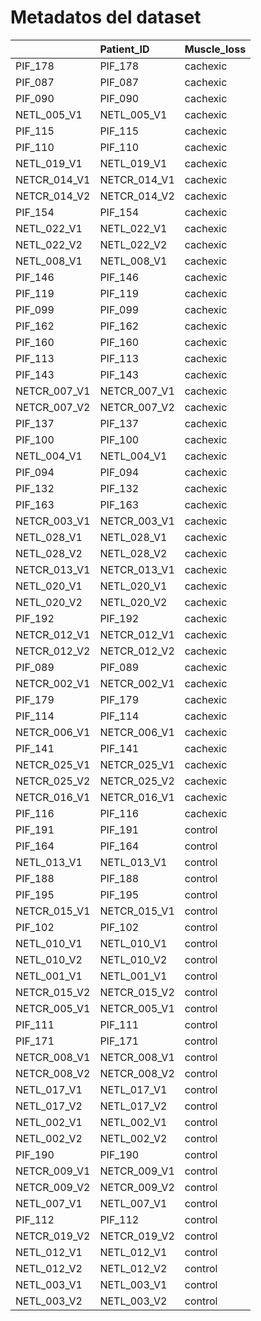 # Metadatos del dataset

|             |Patient_ID   |Muscle_loss |
|:------------|:------------|:-----------|
|PIF_178      |PIF_178      |cachexic    |
|PIF_087      |PIF_087      |cachexic    |
|PIF_090      |PIF_090      |cachexic    |
|NETL_005_V1  |NETL_005_V1  |cachexic    |
|PIF_115      |PIF_115      |cachexic    |
|PIF_110      |PIF_110      |cachexic    |
|NETL_019_V1  |NETL_019_V1  |cachexic    |
|NETCR_014_V1 |NETCR_014_V1 |cachexic    |
|NETCR_014_V2 |NETCR_014_V2 |cachexic    |
|PIF_154      |PIF_154      |cachexic    |
|NETL_022_V1  |NETL_022_V1  |cachexic    |
|NETL_022_V2  |NETL_022_V2  |cachexic    |
|NETL_008_V1  |NETL_008_V1  |cachexic    |
|PIF_146      |PIF_146      |cachexic    |
|PIF_119      |PIF_119      |cachexic    |
|PIF_099      |PIF_099      |cachexic    |
|PIF_162      |PIF_162      |cachexic    |
|PIF_160      |PIF_160      |cachexic    |
|PIF_113      |PIF_113      |cachexic    |
|PIF_143      |PIF_143      |cachexic    |
|NETCR_007_V1 |NETCR_007_V1 |cachexic    |
|NETCR_007_V2 |NETCR_007_V2 |cachexic    |
|PIF_137      |PIF_137      |cachexic    |
|PIF_100      |PIF_100      |cachexic    |
|NETL_004_V1  |NETL_004_V1  |cachexic    |
|PIF_094      |PIF_094      |cachexic    |
|PIF_132      |PIF_132      |cachexic    |
|PIF_163      |PIF_163      |cachexic    |
|NETCR_003_V1 |NETCR_003_V1 |cachexic    |
|NETL_028_V1  |NETL_028_V1  |cachexic    |
|NETL_028_V2  |NETL_028_V2  |cachexic    |
|NETCR_013_V1 |NETCR_013_V1 |cachexic    |
|NETL_020_V1  |NETL_020_V1  |cachexic    |
|NETL_020_V2  |NETL_020_V2  |cachexic    |
|PIF_192      |PIF_192      |cachexic    |
|NETCR_012_V1 |NETCR_012_V1 |cachexic    |
|NETCR_012_V2 |NETCR_012_V2 |cachexic    |
|PIF_089      |PIF_089      |cachexic    |
|NETCR_002_V1 |NETCR_002_V1 |cachexic    |
|PIF_179      |PIF_179      |cachexic    |
|PIF_114      |PIF_114      |cachexic    |
|NETCR_006_V1 |NETCR_006_V1 |cachexic    |
|PIF_141      |PIF_141      |cachexic    |
|NETCR_025_V1 |NETCR_025_V1 |cachexic    |
|NETCR_025_V2 |NETCR_025_V2 |cachexic    |
|NETCR_016_V1 |NETCR_016_V1 |cachexic    |
|PIF_116      |PIF_116      |cachexic    |
|PIF_191      |PIF_191      |control     |
|PIF_164      |PIF_164      |control     |
|NETL_013_V1  |NETL_013_V1  |control     |
|PIF_188      |PIF_188      |control     |
|PIF_195      |PIF_195      |control     |
|NETCR_015_V1 |NETCR_015_V1 |control     |
|PIF_102      |PIF_102      |control     |
|NETL_010_V1  |NETL_010_V1  |control     |
|NETL_010_V2  |NETL_010_V2  |control     |
|NETL_001_V1  |NETL_001_V1  |control     |
|NETCR_015_V2 |NETCR_015_V2 |control     |
|NETCR_005_V1 |NETCR_005_V1 |control     |
|PIF_111      |PIF_111      |control     |
|PIF_171      |PIF_171      |control     |
|NETCR_008_V1 |NETCR_008_V1 |control     |
|NETCR_008_V2 |NETCR_008_V2 |control     |
|NETL_017_V1  |NETL_017_V1  |control     |
|NETL_017_V2  |NETL_017_V2  |control     |
|NETL_002_V1  |NETL_002_V1  |control     |
|NETL_002_V2  |NETL_002_V2  |control     |
|PIF_190      |PIF_190      |control     |
|NETCR_009_V1 |NETCR_009_V1 |control     |
|NETCR_009_V2 |NETCR_009_V2 |control     |
|NETL_007_V1  |NETL_007_V1  |control     |
|PIF_112      |PIF_112      |control     |
|NETCR_019_V2 |NETCR_019_V2 |control     |
|NETL_012_V1  |NETL_012_V1  |control     |
|NETL_012_V2  |NETL_012_V2  |control     |
|NETL_003_V1  |NETL_003_V1  |control     |
|NETL_003_V2  |NETL_003_V2  |control     |
